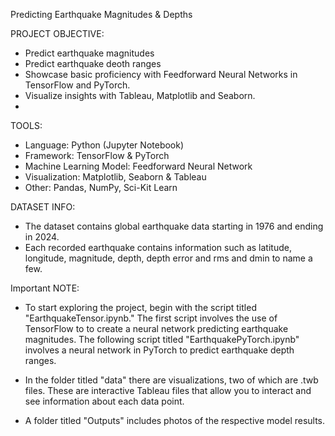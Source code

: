 Predicting Earthquake Magnitudes & Depths

PROJECT OBJECTIVE:

- Predict earthquake magnitudes
- Predict earthquake deoth ranges
- Showcase basic proficiency with Feedforward Neural Networks in TensorFlow and PyTorch.
- Visualize insights with Tableau, Matplotlib and Seaborn.
- 
TOOLS:
- Language: Python (Jupyter Notebook)
- Framework: TensorFlow & PyTorch
- Machine Learning Model: Feedforward Neural Network
- Visualization: Matplotlib, Seaborn & Tableau
- Other: Pandas, NumPy, Sci-Kit Learn

DATASET INFO:

- The dataset contains global earthquake data starting in 1976 and ending in 2024.
- Each recorded earthquake contains information such as latitude, longitude, magnitude, depth, depth error and rms and dmin to name a few.

Important NOTE: 

- To start exploring the project, begin with the script titled "EarthquakeTensor.ipynb." The first script involves the use of TensorFlow to 
to create a neural network predicting earthquake magnitudes. The following script titled "EarthquakePyTorch.ipynb" involves a neural network in PyTorch
to predict earthquake depth ranges. 

- In the folder titled "data" there are visualizations, two of which are .twb files. These are interactive Tableau files that allow you to interact and see information about each data point. 

- A folder titled "Outputs" includes photos of the respective model results.
